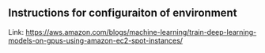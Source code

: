 ## Instructions for configuraiton of environment
Link: https://aws.amazon.com/blogs/machine-learning/train-deep-learning-models-on-gpus-using-amazon-ec2-spot-instances/